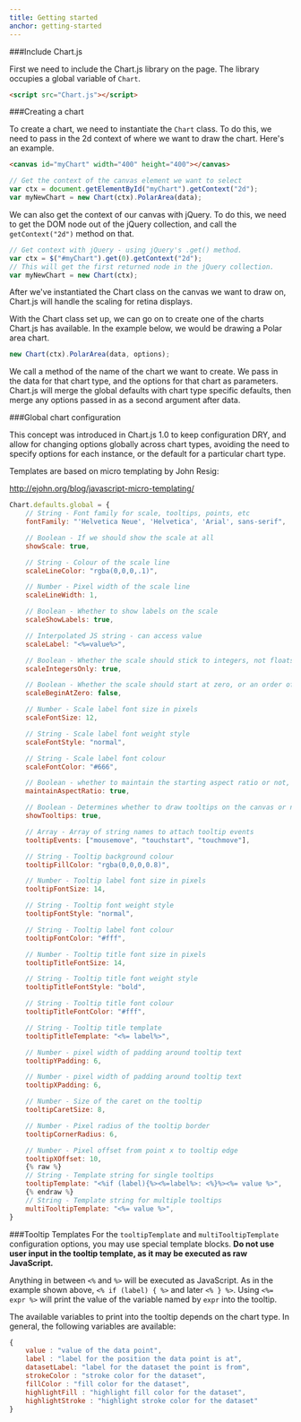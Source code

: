 ```yaml
---
title: Getting started
anchor: getting-started
---
```


###Include Chart.js

First we need to include the Chart.js library on the page. The library occupies a global variable of `Chart`.

```html
<script src="Chart.js"></script>
```

###Creating a chart

To create a chart, we need to instantiate the `Chart` class. To do this, we need to pass in the 2d context of where we want to draw the chart. Here's an example.

```html
<canvas id="myChart" width="400" height="400"></canvas>
```

```javascript
// Get the context of the canvas element we want to select
var ctx = document.getElementById("myChart").getContext("2d");
var myNewChart = new Chart(ctx).PolarArea(data);
```

We can also get the context of our canvas with jQuery. To do this, we need to get the DOM node out of the jQuery collection, and call the `getContext("2d")` method on that.

```javascript
// Get context with jQuery - using jQuery's .get() method.
var ctx = $("#myChart").get(0).getContext("2d");
// This will get the first returned node in the jQuery collection.
var myNewChart = new Chart(ctx);
```

After we've instantiated the Chart class on the canvas we want to draw on, Chart.js will handle the scaling for retina displays.

With the Chart class set up, we can go on to create one of the charts Chart.js has available. In the example below, we would be drawing a Polar area chart.

```javascript
new Chart(ctx).PolarArea(data, options);
```

We call a method of the name of the chart we want to create. We pass in the data for that chart type, and the options for that chart as parameters. Chart.js will merge the global defaults with chart type specific defaults, then merge any options passed in as a second argument after data.

###Global chart configuration

This concept was introduced in Chart.js 1.0 to keep configuration DRY, and allow for changing options globally across chart types, avoiding the need to specify options for each instance, or the default for a particular chart type.

Templates are based on micro templating by John Resig:

http://ejohn.org/blog/javascript-micro-templating/

```javascript
Chart.defaults.global = {
	// String - Font family for scale, tooltips, points, etc
	fontFamily: "'Helvetica Neue', 'Helvetica', 'Arial', sans-serif",

	// Boolean - If we should show the scale at all
	showScale: true,

	// String - Colour of the scale line
	scaleLineColor: "rgba(0,0,0,.1)",

	// Number - Pixel width of the scale line
	scaleLineWidth: 1,

	// Boolean - Whether to show labels on the scale
	scaleShowLabels: true,

	// Interpolated JS string - can access value
	scaleLabel: "<%=value%>",

	// Boolean - Whether the scale should stick to integers, not floats even if drawing space is there
	scaleIntegersOnly: true,

	// Boolean - Whether the scale should start at zero, or an order of magnitude down from the lowest value
	scaleBeginAtZero: false,

	// Number - Scale label font size in pixels
	scaleFontSize: 12,

	// String - Scale label font weight style
	scaleFontStyle: "normal",

	// String - Scale label font colour
	scaleFontColor: "#666",

	// Boolean - whether to maintain the starting aspect ratio or not, if set to false, will take up entire container
	maintainAspectRatio: true,

	// Boolean - Determines whether to draw tooltips on the canvas or not
	showTooltips: true,

	// Array - Array of string names to attach tooltip events
	tooltipEvents: ["mousemove", "touchstart", "touchmove"],

	// String - Tooltip background colour
	tooltipFillColor: "rgba(0,0,0,0.8)",

	// Number - Tooltip label font size in pixels
	tooltipFontSize: 14,

	// String - Tooltip font weight style
	tooltipFontStyle: "normal",

	// String - Tooltip label font colour
	tooltipFontColor: "#fff",

	// Number - Tooltip title font size in pixels
	tooltipTitleFontSize: 14,

	// String - Tooltip title font weight style
	tooltipTitleFontStyle: "bold",

	// String - Tooltip title font colour
	tooltipTitleFontColor: "#fff",

	// String - Tooltip title template
	tooltipTitleTemplate: "<%= label%>",

	// Number - pixel width of padding around tooltip text
	tooltipYPadding: 6,

	// Number - pixel width of padding around tooltip text
	tooltipXPadding: 6,

	// Number - Size of the caret on the tooltip
	tooltipCaretSize: 8,

	// Number - Pixel radius of the tooltip border
	tooltipCornerRadius: 6,

	// Number - Pixel offset from point x to tooltip edge
	tooltipXOffset: 10,
	{% raw %}
	// String - Template string for single tooltips
	tooltipTemplate: "<%if (label){%><%=label%>: <%}%><%= value %>",
	{% endraw %}
	// String - Template string for multiple tooltips
	multiTooltipTemplate: "<%= value %>",
}
```

###Tooltip Templates
For the `tooltipTemplate` and `multiTooltipTemplate` configuration options, you may use special template blocks. **Do not use user input in the tooltip template, as it may be executed as raw JavaScript.**

Anything in between `<%` and `%>` will be executed as JavaScript. As in the example shown above, `<% if (label) { %>` and later `<% } %>`. Using `<%= expr %>` will print the value of the variable named by `expr` into the tooltip.

The available variables to print into the tooltip depends on the chart type. In general, the following variables are available:

```javascript
{
	value : "value of the data point",
	label : "label for the position the data point is at",
	datasetLabel: "label for the dataset the point is from",
	strokeColor : "stroke color for the dataset",
	fillColor : "fill color for the dataset",
	highlightFill : "highlight fill color for the dataset",
	highlightStroke : "highlight stroke color for the dataset"
}
```
